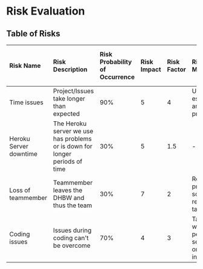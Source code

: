 # Risk Evaluation

## Table of Risks

| Risk Name | Risk Description | Risk Probability of Occurrence | Risk Impact | Risk Factor | Risk Mitigation | Person in Charge of Tracking |
|:----------|:-----------------|:-------------------------------|:------------|:------------|:----------------|:-----------------------------|
| Time issues     | Project/Issues take longer than expected   | 90%   | 5  | 4  |  Using estimation and protocols  | Someone   |
| Heroku Server downtime | The Heroku server we use has problems or is down for longer periods of time  | 30% | 5  | 1.5 | -             | Someone                      |
| Loss of teammember       | Teammember leaves the DHBW and thus the team    | 30%  | 7  | 2  | Readjust project scope, reassign tasks    | Someone                      |
| Coding issues       | Issues during coding can't be overcome     | 70%    |  4   | 3  | Talking with people, searching on the internet   | Someone                      |
